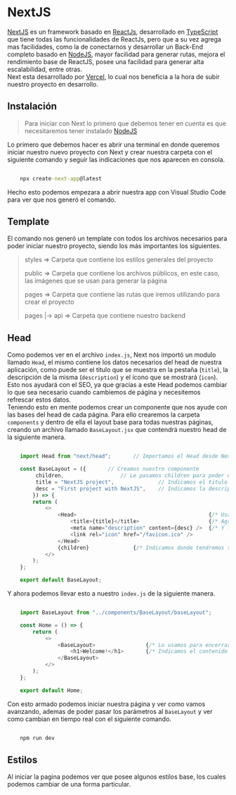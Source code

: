# NextJS

[NextJS](https://nextjs.org/) es un framework basado en [ReactJs](../ReactJS/ReactJS.md), desarrollado en [TypeScript](../TypeScript/TypeScript.md) que tiene todas las funcionalidades de ReactJs, pero que a su vez agrega mas facilidades, como la de conectarnos y desarrollar un Back-End completo basado en [NodeJS](../../BackEnd/NodeJS/NodeJS.md), mayor facilidad para generar rutas, mejora el rendimiento base de ReactJS, posee una facilidad para generar alta escalabilidad, entre otras.  
Next esta desarrollado por [Vercel](https://vercel.com/), lo cual nos beneficia a la hora de subir nuestro proyecto en desarrollo.

## Instalación

> Para iniciar con Next lo primero que debemos tener en cuenta es que necesitaremos tener instalado [NodeJS](../../BackEnd/NodeJS/NodeJS.md)

Lo primero que debemos hacer es abrir una terminal en donde queremos iniciar nuestro nuevo proyecto con Next y crear nuestra carpeta con el siguiente comando y seguir las indicaciones que nos aparecen en consola.

```cmd

    npx create-next-app@latest

```

Hecho esto podemos empezara a abrir nuestra app con Visual Studio Code para ver que nos generó el comando.

## Template

El comando nos generó un template con todos los archivos necesarios para poder iniciar nuestro proyecto, siendo los más importantes los siguientes.

> styles => Carpeta que contiene los estilos generales del proyecto
>
> public => Carpeta que contiene los archivos públicos, en este caso, las imágenes que se usan para generar la página
>
> pages => Carpeta que contiene las rutas que iremos utilizando para crear el proyecto
>
> pages |-> api => Carpeta que contiene nuestro backend

## Head

Como podemos ver en el archivo `index.js`, Next nos importó un modulo llamado `Head`, el mismo contiene los datos necesarios del head de nuestra aplicación, como puede ser el titulo que se muestra en la pestaña (`title`), la descripción de la misma (`description`) y el ícono que se mostrará (`icon`). Esto nos ayudará con el SEO, ya que gracias a este Head podemos cambiar lo que sea necesario cuando cambiemos de página y necesitemos refrescar estos datos.  
Teniendo esto en mente podemos crear un componente que nos ayude con las bases del head de cada página. Para ello crearemos la carpeta `components` y dentro de ella el layout base para todas nuestras páginas, creando un archivo llamado `BaseLayout.jsx` que contendrá nuestro head de la siguiente manera.

```js

    import Head from "next/head";       // Importamos el Head desde Next

    const BaseLayout = ({       // Creamos nuestro componente
         children,                  // Le pasamos children para poder usar el componente coo contenedor
         title = "NextJS project",              // Indicamos el titulo predeterminado
         desc = "First project with NextJS",    // Indicamos la descripción predeterminada
        }) => {
        return (
            <>
                <Head>                                          {/* Usamos el head */}
                    <title>{title}</title>                      {/* Agregamos el titulo en base a la prop */}
                    <meta name="description" content={desc} />  {/* Y la descripción */}
                    <link rel="icon" href="/favicon.ico" />
                </Head>
                {children}              {/* Indicamos donde tendremos todos los demás componentes */}
            </>
        );
    };

    export default BaseLayout;

```

Y ahora podemos llevar esto a nuestro `index.js` de la siguiente manera.

```js

    import BaseLayout from "../components/BaseLayout/baseLayout";        // Importamos nuestro layout

    const Home = () => {
        return (
            <>
                <BaseLayout>                {/* Lo usamos para encerrar el contenido de la página */}
                    <h1>Welcome!</h1>       {/* Indicamos el contenido de la página */}
                </BaseLayout>
            </>
        );
    };

    export default Home;

```

Con esto armado podemos iniciar nuestra página y ver como vamos avanzando, ademas de poder pasar los parámetros al `BaseLayout` y ver como cambian en tiempo real con el siguiente comando.

```cmd

    npm run dev

```

## Estilos

Al iniciar la pagina podemos ver que posee algunos estilos base, los cuales podemos cambiar de una forma particular.

<!-- pages -->
<!-- links/anchors -->